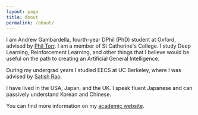 ```yaml
---
layout: page
title: About
permalink: /about/
---
```


I am Andrew Gambardella, fourth-year DPhil (PhD) student at Oxford, advised by [Phil Torr](http://www.robots.ox.ac.uk/~tvg/). I am a member of St Catherine's College. I study Deep Learning, Reinforcement Learning, and other things that I believe would be useful on the path to creating an Artificial General Intelligence. 
  
During my undergrad years I studied EECS at UC Berkeley, where I was advised by [Satish Rao](https://people.eecs.berkeley.edu/~satishr/).

I have lived in the USA, Japan, and the UK. I speak fluent Japanese and can passively understand Korean and Chinese.
  
You can find more information on my [academic website](http://www.robots.ox.ac.uk/~gambs/).
